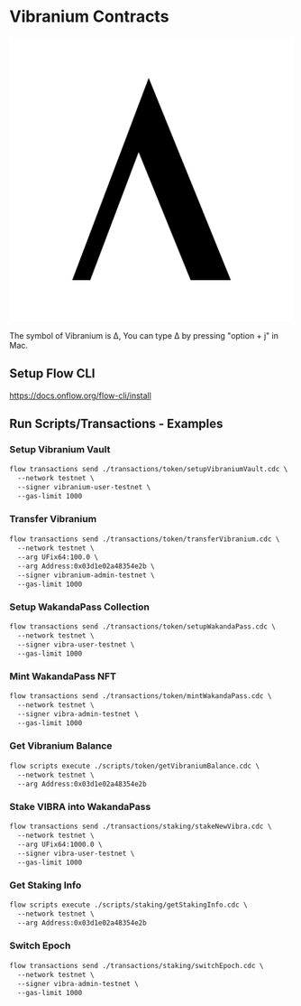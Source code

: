 # Vibranium Contracts
![Vibranium](Vibranium.svg)

The symbol of Vibranium is ∆, You can type ∆ by pressing "option + j" in Mac.

## Setup Flow CLI
https://docs.onflow.org/flow-cli/install

## Run Scripts/Transactions - Examples
### Setup Vibranium Vault
```
flow transactions send ./transactions/token/setupVibraniumVault.cdc \
  --network testnet \
  --signer vibranium-user-testnet \
  --gas-limit 1000
```

### Transfer Vibranium
```
flow transactions send ./transactions/token/transferVibranium.cdc \
  --network testnet \
  --arg UFix64:100.0 \
  --arg Address:0x03d1e02a48354e2b \
  --signer vibranium-admin-testnet \
  --gas-limit 1000
```

### Setup WakandaPass Collection
```
flow transactions send ./transactions/token/setupWakandaPass.cdc \
  --network testnet \
  --signer vibra-user-testnet \
  --gas-limit 1000
```

### Mint WakandaPass NFT
```
flow transactions send ./transactions/token/mintWakandaPass.cdc \
  --network testnet \
  --signer vibra-admin-testnet \
  --gas-limit 1000
```

### Get Vibranium Balance
```
flow scripts execute ./scripts/token/getVibraniumBalance.cdc \
  --network testnet \
  --arg Address:0x03d1e02a48354e2b
```

### Stake VIBRA into WakandaPass
```
flow transactions send ./transactions/staking/stakeNewVibra.cdc \
  --network testnet \
  --arg UFix64:1000.0 \
  --signer vibra-user-testnet \
  --gas-limit 1000
```

### Get Staking Info
```
flow scripts execute ./scripts/staking/getStakingInfo.cdc \
  --network testnet \
  --arg Address:0x03d1e02a48354e2b
```

### Switch Epoch
```
flow transactions send ./transactions/staking/switchEpoch.cdc \
  --network testnet \
  --signer vibra-admin-testnet \
  --gas-limit 1000
```

